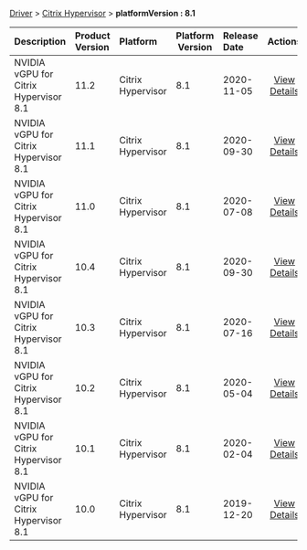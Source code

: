 
[Driver](/README.md)  >  [Citrix Hypervisor](/index/Driver/Citrix_Hypervisor.md)  >  **platformVersion : 8.1**



| Description            | Product Version    | Platform                | Platform Version           | Release Date           |             Actions              |
| ---------------------- | :----------------- | :---------------------- | -------------------------- | :--------------------- | :------------------------------: |
| NVIDIA vGPU for Citrix Hypervisor 8.1 | 11.2 | Citrix Hypervisor | 8.1 | 2020-11-05 | [View Details](/details/300272_NVIDIA_vGPU_for_Citrix_Hypervisor_8.1.md) |
| NVIDIA vGPU for Citrix Hypervisor 8.1 | 11.1 | Citrix Hypervisor | 8.1 | 2020-09-30 | [View Details](/details/bea22c_NVIDIA_vGPU_for_Citrix_Hypervisor_8.1.md) |
| NVIDIA vGPU for Citrix Hypervisor 8.1 | 11.0 | Citrix Hypervisor | 8.1 | 2020-07-08 | [View Details](/details/9f37a8_NVIDIA_vGPU_for_Citrix_Hypervisor_8.1.md) |
| NVIDIA vGPU for Citrix Hypervisor 8.1 | 10.4 | Citrix Hypervisor | 8.1 | 2020-09-30 | [View Details](/details/7a1e25_NVIDIA_vGPU_for_Citrix_Hypervisor_8.1.md) |
| NVIDIA vGPU for Citrix Hypervisor 8.1 | 10.3 | Citrix Hypervisor | 8.1 | 2020-07-16 | [View Details](/details/49280f_NVIDIA_vGPU_for_Citrix_Hypervisor_8.1.md) |
| NVIDIA vGPU for Citrix Hypervisor 8.1 | 10.2 | Citrix Hypervisor | 8.1 | 2020-05-04 | [View Details](/details/8b37b6_NVIDIA_vGPU_for_Citrix_Hypervisor_8.1.md) |
| NVIDIA vGPU for Citrix Hypervisor 8.1 | 10.1 | Citrix Hypervisor | 8.1 | 2020-02-04 | [View Details](/details/87759b_NVIDIA_vGPU_for_Citrix_Hypervisor_8.1.md) |
| NVIDIA vGPU for Citrix Hypervisor 8.1 | 10.0 | Citrix Hypervisor | 8.1 | 2019-12-20 | [View Details](/details/21216e_NVIDIA_vGPU_for_Citrix_Hypervisor_8.1.md) |
